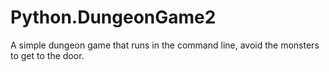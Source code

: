 # Python.DungeonGame2
A simple dungeon game that runs in the command line, avoid the monsters to get to the door. 
